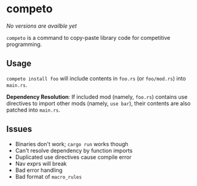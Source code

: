 # competo

*No versions are availble yet*

`competo` is a command to copy-paste library code for competitive programming.

## Usage

`competo install foo` will include contents in `foo.rs` (or `foo/mod.rs`) into `main.rs`.

**Dependency Resolution**: If included mod (namely, `foo.rs`) contains use directives to import other mods (namely, `use bar`), their contents are also patched into `main.rs`.

## Issues

- Binaries don't work; `cargo run` works though
- Can't resolve dependency by function imports
- Duplicated use directives cause compile error
- Nav exprs will break
- Bad error handling
- Bad format of `macro_rules`

